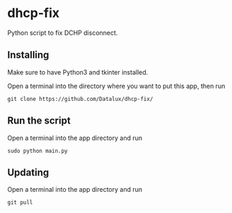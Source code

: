 # dhcp-fix
Python script to fix DCHP disconnect.

## Installing
Make sure to have Python3 and tkinter installed.

Open a terminal into the directory where you want to put this app, then run

`git clone https://github.com/Datalux/dhcp-fix/`

## Run the script
Open a terminal into the app directory and run

`sudo python main.py`

## Updating

Open a terminal into the app directory and run

`git pull`

